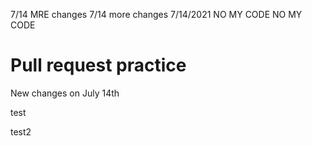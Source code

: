 7/14 MRE changes
7/14 more changes
7/14/2021 NO MY CODE
NO MY CODE
# Pull request practice


New changes on July 14th

test

test2

